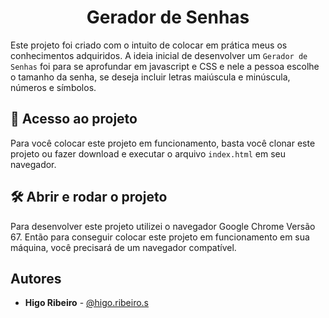 <h1 align="center"> Gerador de Senhas </h1>

Este projeto foi criado com o intuito de colocar em prática meus
os conhecimentos adquiridos. A ideia inicial de desenvolver
um `Gerador de Senhas` foi para se aprofundar em javascript e CSS e nele a pessoa escolhe o tamanho da senha, se deseja incluir letras maiúscula e minúscula, números e símbolos.

## 📁 Acesso ao projeto

Para você colocar este projeto em funcionamento, basta você clonar este
projeto ou fazer download e executar o arquivo `index.html` em seu
navegador.

## 🛠️ Abrir e rodar o projeto

Para desenvolver este projeto utilizei o navegador Google Chrome Versão 67.
Então para conseguir colocar este projeto em funcionamento em sua máquina,
você precisará de um navegador compatível.

## Autores

- **Higo Ribeiro** - [@higo.ribeiro.s](https://www.instagram.com/higo.ribeiro.s/)
